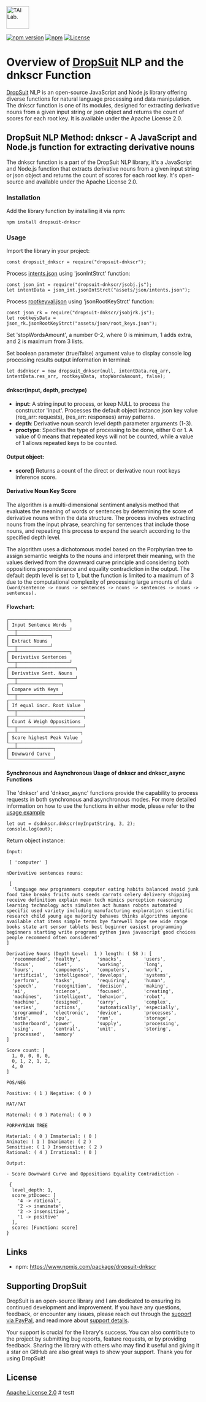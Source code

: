[<img alt="TAI Lab." width="59px" src="https://github.com/ladooniani/tailab/blob/master/assets/tai_lab_terbinari_cbm_project_logo.png" />](https://github.com/ladooniani/dropsuit#readme)

[![npm version](https://img.shields.io/npm/v/dropsuit-dnkscr.svg?style=flat)](https://www.npmjs.com/package/dropsuit-dnkscr) [![npm](https://img.shields.io/npm/dt/dropsuit-dnkscr.svg?style=flat-square)](https://www.npmjs.com/package/dropsuit-dnkscr) [![License](https://img.shields.io/npm/l/dropsuit-dnkscr.svg)](https://www.npmjs.com/package/dropsuit-dnkscr)

# Overview of [DropSuit](https://github.com/ladooniani/dropsuit#readme) NLP and the dnkscr Function

[DropSuit](https://github.com/ladooniani/dropsuit#readme) NLP is an open-source JavaScript and Node.js library offering diverse functions for natural language processing and data manipulation. The dnkscr function is one of its modules, designed for extracting derivative nouns from a given input string or json object and returns the count of scores for each root key. It is available under the Apache License 2.0.

## DropSuit NLP Method: dnkscr - A JavaScript and Node.js function for extracting derivative nouns

The dnkscr function is a part of the DropSuit NLP library, it's a JavaScript and Node.js function that extracts derivative nouns from a given input string or json object and returns the count of scores for each root key. It's open-source and available under the Apache License 2.0.

### Installation

Add the library function by installing it via npm:

```
npm install dropsuit-dnkscr
```

### Usage

Import the library in your project:

```
const dropsuit_dnkscr = require("dropsuit-dnkscr");

```

Process [intents.json](https://github.com/ladooniani/dropsuit-dnkscr/blob/main/test/intents.json) using 'jsonIntStrct' function:

```
const json_int = require("dropsuit-dnkscr/jsobj.js");
let intentData = json_int.jsonIntStrct("assets/json/intents.json");
```

Process [rootkeyval.json](https://github.com/ladooniani/dropsuit-dnkscr/blob/main/test/rootkeyval.json) using 'jsonRootKeyStrct' function:

```
const json_rk = require("dropsuit-dnkscr/jsobjrk.js");
let rootkeysData = json_rk.jsonRootKeyStrct("assets/json/root_keys.json");
```

Set 'stopWordsAmount', a number 0-2, where 0 is minimum, 1 adds extra, and 2 is maximum from 3 lists.

Set boolean parameter (true/false) argument value to display console log processing results output information in terminal:

```
let dsdnkscr = new dropsuit_dnkscr(null, intentData.req_arr, intentData.res_arr, rootkeysData, stopWordsAmount, false);
```

#### dnkscr(input, depth, proctype)

- **input**: A string input to process, or keep NULL to process the constructor 'input'. Processes the default object instance json key value (req_arr: requests), (res_arr: responses) array patterns.
- **depth**: Derivative noun search level depth parameter arguments (1-3).
- **proctype**: Specifies the type of processing to be done, either 0 or 1. A value of 0 means that repeated keys will not be counted, while a value of 1 allows repeated keys to be counted.

#### Output object:

- **score()** Returns a count of the direct or derivative noun root keys inference score.

#### Derivative Noun Key Score

The algorithm is a multi-dimensional sentiment analysis method that evaluates the meaning of words or sentences by determining the score of derivative nouns within the data structure. The process involves extracting nouns from the input phrase, searching for sentences that include those nouns, and repeating this process to expand the search according to the specified depth level.

The algorithm uses a dichotomous model based on the Porphyrian tree to assign semantic weights to the nouns and interpret their meaning, with the values derived from the downward curve principle and considering both oppositions preponderance and equality contradiction in the output. The default depth level is set to 1, but the function is limited to a maximum of 3 due to the computational complexity of processing large amounts of data `(word/sentence -> nouns -> sentences -> nouns -> sentences -> nouns -> sentences).`

#### Flowchart:

```
┌──────────────────────┐
│ Input Sentence Words
└──┬───────────────────┘
┌──┴────────────┐
│ Extract Nouns
└──┬────────────┘
┌──┴───────────────────┐
│ Derivative Sentences
└──┬───────────────────┘
┌──┴─────────────────────┐
│ Derivative Sent. Nouns
└──┬─────────────────────┘
┌──┴────────────────┐
│ Compare with Keys
└──┬────────────────┘
┌──┴────────────────────────┐
│ If equal incr. Root Value
└──┬────────────────────────┘
┌──┴────────────────────────┐
│ Count & Weigh Oppositions
└──┬────────────────────────┘
┌──┴───────────────────────┐
│ Score highest Peak Value
└──┬───────────────────────┘
┌──┴─────────────┐
│ Downward Curve
└────────────────┘
```

#### Synchronous and Asynchronous Usage of dnkscr and dnkscr_async Functions

The 'dnkscr' and 'dnkscr_async' functions provide the capability to process requests in both synchronous and asynchronous modes. For more detailed information on how to use the functions in either mode, please refer to the [usage example](https://github.com/ladooniani/dropsuit-dnkscr/blob/main/test/index.test.js)

```
let out = dsdnkscr.dnkscr(myInputString, 3, 2);
console.log(out);
```

Return object instance:

```
Input:

 [ 'computer' ]

nDerivative sentences nouns:

 [
  'language new programmers computer eating habits balanced avoid junk food take breaks fruits nuts seeds carrots celery delivery shipping receive definition explain mean tech mimics perception reasoning learning technology acts simulates act humans robots automated specific used variety including manufacturing exploration scientific research child young age majority behaves thinks algorithms anyone available chat items simple terms bye farewell hope see wide range books state art sensor tablets best beginner easiest programming beginners starting write programs python java javascript good choices people recommend often considered'
]

Derivative Nouns (Depth Level:  1 ) length: ( 58 ): [
  'recommended', 'healthy',      'snacks',        'users',
  'focus',       'diet',         'working',       'long',
  'hours',       'components',   'computers',     'work',
  'artificial',  'intelligence', 'develops',      'systems',
  'perform',     'tasks',        'requiring',     'human',
  'speech',      'recognition',  'decision',      'making',
  'ai',          'science',      'focused',       'creating',
  'machines',    'intelligent',  'behavior',      'robot',
  'machine',     'designed',     'carry',         'complex',
  'series',      'actions',      'automatically', 'especially',
  'programmed',  'electronic',   'device',        'processes',
  'data',        'cpu',          'ram',           'storage',
  'motherboard', 'power',        'supply',        'processing',
  'using',       'central',      'unit',          'storing',
  'processed',   'memory'
]

Score count: [
  1, 0, 0, 0, 0,
  0, 1, 2, 1, 2,
  4, 0
]

POS/NEG

Positive: ( 1 ) Negative: ( 0 )

MAT/PAT

Maternal: ( 0 ) Paternal: ( 0 )

PORPHYRIAN TREE

Material: ( 0 ) Immaterial: ( 0 )
Animate: ( 1 ) Inanimate: ( 2 )
Sensitive: ( 1 ) Insensitive: ( 2 )
Rational: ( 4 ) Irrational: ( 0 )

Output:

- Score Downward Curve and Oppositions Equality Contradiction -

 {
  level_depth: 1,
  score_ptDcoec: [
    '4 -> rational',
    '2 -> inanimate',
    '2 -> insensitive',
    '1 -> positive'
  ],
  score: [Function: score]
}

```

## Links

- npm: https://www.npmjs.com/package/dropsuit-dnkscr

## Supporting DropSuit

DropSuit is an open-source library and I am dedicated to ensuring its continued development and improvement. If you have any questions, feedback, or encounter any issues, please reach out through the [support via PayPal](https://www.paypal.com/paypalme/dropsuit?country.x=GE&locale.x=en_US), and read more about [support details](https://github.com/ladooniani/DropSuit/blob/main/Support.md).

Your support is crucial for the library's success. You can also contribute to the project by submitting bug reports, feature requests, or by providing feedback. Sharing the library with others who may find it useful and giving it a star on GitHub are also great ways to show your support. Thank you for using DropSuit!

## License

[Apache License 2.0](LICENSE.txt)
#   t e s t t  
 